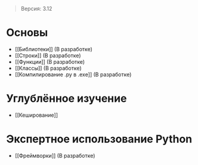 > Версия: 3.12

# Основы
- [[Библиотеки]] (В разработке)
- [[Строки]] (В разработке)
- [[Функции]] (В разработке)
- [[Классы]] (В разработке)
- [[Компилирование .py в .exe]] (В разработке)

# Углублённое изучение
- [[Кеширование]]

# Экспертное использование Python
- [[Фреймворки]] (В разработке)
